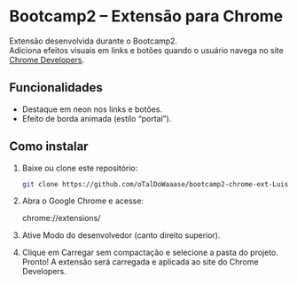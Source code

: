 # Bootcamp2 – Extensão para Chrome

Extensão desenvolvida durante o Bootcamp2.  
Adiciona efeitos visuais em links e botões quando o usuário navega no site [Chrome Developers](https://developer.chrome.com/).

## Funcionalidades
- Destaque em neon nos links e botões.
- Efeito de borda animada (estilo “portal”).

## Como instalar
1. Baixe ou clone este repositório:
   ```bash
   git clone https://github.com/oTalDoWaaase/bootcamp2-chrome-ext-Luis.git
2. Abra o Google Chrome e acesse:

   chrome://extensions/
3. Ative Modo do desenvolvedor (canto direito superior).
4. Clique em Carregar sem compactação e selecione a pasta do projeto.
Pronto! A extensão será carregada e aplicada ao site do Chrome Developers.
